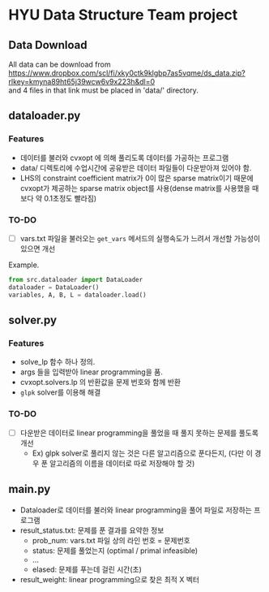 # HYU Data Structure Team project 

## Data Download
All data can be download from   
https://www.dropbox.com/scl/fi/xky0ctk9klgbp7as5vqme/ds_data.zip?rlkey=kmyna89ht65j39wcw6v9x223h&dl=0   
and 4 files in that link must be placed in 'data/' directory.

## dataloader.py  

### Features 

- 데이터를 불러와 cvxopt 에 의해 풀리도록 데이터를 가공하는 프로그램  
- data/ 디렉토리에 수업시간에 공유받은 데이터 파일들이 다운받아져 있어야 함.  
- LHS의 constraint coefficient matrix가 0이 많은 sparse matrix이기 때문에 cvxopt가 제공하는 sparse matrix object를 사용(dense matrix를 사용했을 때 보다 약 0.1초정도 빨라짐)  

### TO-DO

- [ ] vars.txt 파일을 불러오는 `get_vars` 메서드의 실행속도가 느려서 개선할 가능성이 있으면 개선  

Example. 
```python
from src.dataloader import DataLoader
dataloader = DataLoader()
variables, A, B, L = dataloader.load()  
```

## solver.py  

### Features  
- solve_lp 함수 하나 정의.
- args 들을 입력받아 linear programming을 품.  
- cvxopt.solvers.lp 의 반환값을 문제 번호와 함께 반환  
-  `glpk` solver를 이용해 해결 

### TO-DO

- [ ] 다운받은 데이터로 linear programming을 풀었을 때 풀지 못하는 문제를 풀도록 개선
	- Ex) glpk solver로 풀리지 않는 것은 다른 알고리즘으로 푼다든지, (다만 이 경우 푼 알고리즘의 이름을 데이터로 따로 저장해야 할 것)  

## main.py  

- Dataloader로 데이터를 불러와 linear programming을 풀어 파일로 저장하는 프로그램  
- result_status.txt: 문제를 푼 결과를 요약한 정보 
	- prob_num: vars.txt 파일 상의 라인 번호 = 문제번호
	- status: 문제를 풀었는지 (optimal / primal infeasible) 
	- ...
	- elased: 문제를 푸는데 걸린 시간(초)  
- result_weight: linear programming으로 찾은 최적 X 벡터
